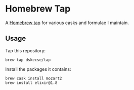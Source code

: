 # Homebrew Tap

A [Homebrew tap] for various casks and formulae I maintain.

[Homebrew tap]: https://github.com/Homebrew/brew/blob/master/docs/Taps.md

## Usage

Tap this repository:

    brew tap dskecse/tap

Install the packages it contains:

    brew cask install mozart2
    brew install elixir@1.8
